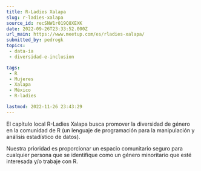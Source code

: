 ```yaml
---
title: R-Ladies Xalapa
slug: r-ladies-xalapa
source_id: recSNW1r019Q8XEXK
date: 2022-09-26T23:33:52.000Z
url_main: https://www.meetup.com/es/rladies-xalapa/
submitted_by: pedrogk
topics: 
 - data-ia
 - diversidad-e-inclusion

tags: 
 - R
 - Mujeres
 - Xalapa
 - México
 - R-ladies

lastmod: 2022-11-26 23:43:29
---
```


El capítulo local R-Ladies Xalapa busca promover la diversidad de género en la comunidad de R (un lenguaje de programación para la manipulación y análisis estadístico de datos).

Nuestra prioridad es proporcionar un espacio comunitario seguro para cualquier persona que se identifique como un género minoritario que esté interesada y/o trabaje con R.
